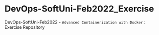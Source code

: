 # DevOps-SoftUni-Feb2022_Exercise
DevOps-SoftUni-Feb2022 -  `Advanced Containerization with Docker` : Exercise Repository
